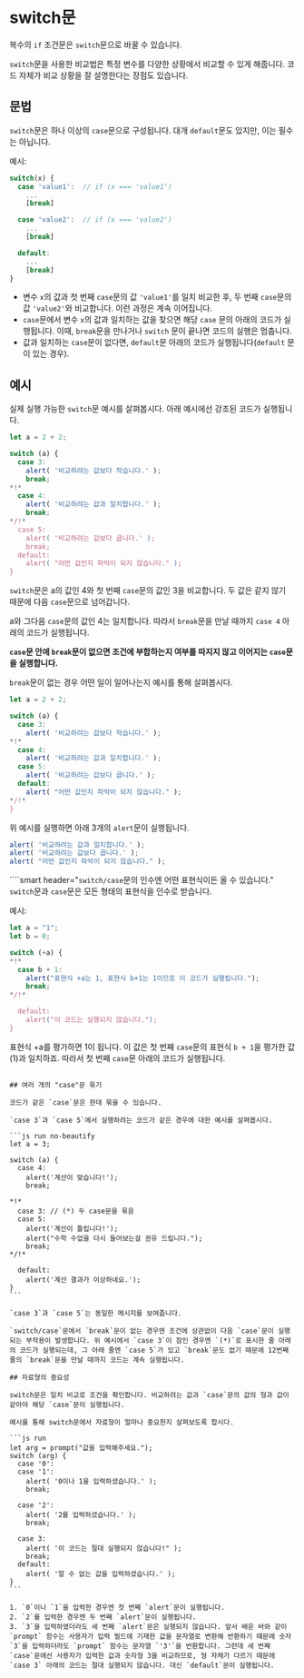 # switch문

복수의 `if` 조건문은 `switch`문으로 바꿀 수 있습니다.

`switch`문을 사용한 비교법은 특정 변수를 다양한 상황에서 비교할 수 있게 해줍니다. 코드 자체가 비교 상황을 잘 설명한다는 장점도 있습니다.

## 문법

`switch`문은 하나 이상의 `case`문으로 구성됩니다. 대개 `default`문도 있지만, 이는 필수는 아닙니다.

예시:

```js no-beautify
switch(x) {
  case 'value1':  // if (x === 'value1')
    ...
    [break]

  case 'value2':  // if (x === 'value2')
    ...
    [break]

  default:
    ...
    [break]
}
```

- 변수 `x`의 값과 첫 번째 `case`문의 값 `'value1'`를 일치 비교한 후, 두 번째 `case`문의 값 `'value2'`와 비교합니다. 이런 과정은 계속 이어집니다.
- `case`문에서 변수 `x`의 값과 일치하는 값을 찾으면 해당 `case` 문의 아래의 코드가 실행됩니다. 이때, `break`문을 만나거나 `switch` 문이 끝나면 코드의 실행은 멈춥니다.
- 값과 일치하는 `case`문이 없다면, `default`문 아래의 코드가 실행됩니다(`default` 문이 있는 경우).

## 예시

실제 실행 가능한 `switch`문 예시를 살펴봅시다. 아래 예시에선 강조된 코드가 실행됩니다.

```js run
let a = 2 + 2;

switch (a) {
  case 3:
    alert( '비교하려는 값보다 작습니다.' );
    break;
*!*
  case 4:
    alert( '비교하려는 값과 일치합니다.' );
    break;
*/!*
  case 5:
    alert( '비교하려는 값보다 큽니다.' );
    break;
  default:
    alert( "어떤 값인지 파악이 되지 않습니다." );
}
```

`switch`문은 a의 값인 4와 첫 번째 `case`문의 값인 3을 비교합니다. 두 값은 같지 않기 때문에 다음 `case`문으로 넘어갑니다.

a와 그다음 `case`문의 값인 4는 일치합니다. 따라서 `break`문을 만날 때까지 `case 4` 아래의 코드가 실행됩니다. 

**`case`문 안에 `break`문이 없으면 조건에 부합하는지 여부를 따지지 않고 이어지는 `case`문을 실행합니다.**

`break`문이 없는 경우 어떤 일이 일어나는지 예시를 통해 살펴봅시다.

```js run
let a = 2 + 2;

switch (a) {
  case 3:
    alert( '비교하려는 값보다 작습니다.' );
*!*
  case 4:
    alert( '비교하려는 값과 일치합니다.' );
  case 5:
    alert( '비교하려는 값보다 큽니다.' );
  default:
    alert( "어떤 값인지 파악이 되지 않습니다." );
*/!*
}
```

위 예시를 실행하면 아래 3개의 `alert`문이 실행됩니다.

```js
alert( '비교하려는 값과 일치합니다.' );
alert( '비교하려는 값보다 큽니다.' );
alert( "어떤 값인지 파악이 되지 않습니다." );
```

````smart header="`switch/case`문의 인수엔 어떤 표현식이든 올 수 있습니다."
`switch`문과 `case`문은 모든 형태의 표현식을 인수로 받습니다.

예시:

```js run
let a = "1";
let b = 0;

switch (+a) {
*!*
  case b + 1:
    alert("표현식 +a는 1, 표현식 b+1는 1이므로 이 코드가 실행됩니다.");
    break;
*/!*

  default:
    alert("이 코드는 실행되지 않습니다.");
}
```
표현식 +a를 평가하면 1이 됩니다. 이 값은 첫 번째 `case`문의 표현식 `b + 1`을 평가한 값(1)과 일치하죠. 따라서 첫 번째 `case`문 아래의 코드가 실행됩니다.
````

## 여러 개의 "case"문 묶기

코드가 같은 `case`문은 한데 묶을 수 있습니다.

`case 3`과 `case 5`에서 실행하려는 코드가 같은 경우에 대한 예시를 살펴봅시다.

```js run no-beautify
let a = 3;

switch (a) {
  case 4:
    alert('계산이 맞습니다!');
    break;

*!*
  case 3: // (*) 두 case문을 묶음
  case 5:
    alert('계산이 틀립니다!');
    alert("수학 수업을 다시 들어보는걸 권유 드립니다.");
    break;
*/!*

  default:
    alert('계산 결과가 이상하네요.');
}
```

`case 3`과 `case 5`는 동일한 메시지를 보여줍니다.

`switch/case`문에서 `break`문이 없는 경우엔 조건에 상관없이 다음 `case`문이 실행되는 부작용이 발생합니다. 위 예시에서 `case 3`이 참인 경우엔 `(*)`로 표시한 줄 아래의 코드가 실행되는데, 그 아래 줄엔 `case 5`가 있고 `break`문도 없기 때문에 12번째 줄의 `break`문을 만날 때까지 코드는 계속 실행됩니다.

## 자료형의 중요성

switch문은 일치 비교로 조건을 확인합니다. 비교하려는 값과 `case`문의 값의 형과 값이 같아야 해당 `case`문이 실행됩니다.

예시를 통해 switch문에서 자료형이 얼마나 중요한지 살펴보도록 합시다.

```js run
let arg = prompt("값을 입력해주세요.");
switch (arg) {
  case '0':
  case '1':
    alert( '0이나 1을 입력하셨습니다.' );
    break;

  case '2':
    alert( '2를 입력하셨습니다.' );
    break;

  case 3:
    alert( '이 코드는 절대 실행되지 않습니다!" );
    break;
  default:
    alert( '알 수 없는 값을 입력하셨습니다.' );
}
```

1. `0`이나 `1`을 입력한 경우엔 첫 번째 `alert`문이 실행됩니다.
2. `2`를 입력한 경우엔 두 번째 `alert`문이 실행됩니다.
3. `3`을 입력하였더라도 세 번째 `alert`문은 실행되지 않습니다. 앞서 배운 바와 같이 `prompt` 함수는 사용자가 입력 필드에 기재한 값을 문자열로 변환해 반환하기 때문에 숫자 `3`을 입력하더라도 `prompt` 함수는 문자열 `'3'`을 반환합니다. 그런데 세 번째 `case`문에선 사용자가 입력한 값과 숫자형 3을 비교하므로, 형 자체가 다르기 때문에 `case 3` 아래의 코드는 절대 실행되지 않습니다. 대신 `default`문이 실행됩니다.
